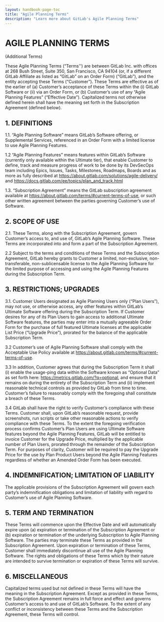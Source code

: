 ```yaml
---
layout: handbook-page-toc
title: "Agile Planning Terms"
description: "Learn more about GitLab's Agile Planning Terms"
---
```


# AGILE PLANNING TERMS

(Additional Terms)

These Agile Planning Terms (“Terms'') are between GitLab Inc. with offices at 268 Bush Street, Suite 350, San Francisco, CA 94104 (or, if a different GitLab Affiliate as listed as “GitLab” on an Order Form) (“GitLab”), and the entity accepting these Terms (“Customer”). These Terms are effective as of the earlier of (a) Customer’s acceptance of these Terms within the (i) GitLab Software or (ii) via an Order Form, or (b) Customer’s use of any “Agile Planning Features” (“Effective Date”).  Capitalized terms not otherwise defined herein shall have the meaning set forth in the Subscription Agreement (defined below). 

## 1. DEFINITIONS

1.1. 	“Agile Planning Software” means GitLab’s Software offering, or Supplemental Services, referenced in an Order Form with a limited license to use Agile Planning Features. 

1.2  	“Agile Planning Features” means features within GitLab’s Software (currently only available within the Ultimate tier),  that enable Customer to define, track and measure progress of work to be done by its DevSecOps team including Epics, Issues, Tasks, Milestones, Roadmaps, Boards and as more as fully described at <https://about.gitlab.com/solutions/agile-delivery/> and <https://docs.gitlab.com/ee/topics/plan_and_track.html> 

1.3.	“Subscription Agreement” means the GitLab subscription agreement available at <https://about.gitlab.com/terms/#current-terms-of-use>, or such other written agreement between the parties governing Customer’s use of Software.

## 2. SCOPE OF USE

2.1. 	These Terms, along with the Subscription Agreement, govern Customer’s access to, and use of, GitLab’s Agile Planning Software. These Terms are incorporated into and form a part of the Subscription Agreement.

2.2	Subject to the terms and conditions of these Terms and the Subscription Agreement, GitLab hereby grants to Customer a limited, non-exclusive, non-transferable, non-sublicensable license to the Agile Planning Software for the limited purpose of accessing and using the Agile Planning Features during the Subscription Term.

## 3. RESTRICTIONS; UPGRADES

3.1. 	Customer Users designated as Agile Planning Users only (“Plan Users”), may not use, or otherwise access, any other features within GitLab’s Ultimate Software offering during the Subscription Term.  If Customer desires for any of its Plan Users to gain access to additional Ultimate Software features, the parties may enter into a mutually agreeable Order Form for the purchase of full featured Ultimate licenses at the applicable List Price (“Upgrade Price”), prorated for the balance of the applicable Subscription Term.  

3.2 	Customer’s use of Agile Planning Software shall comply with the Acceptable Use Policy available at <https://about.gitlab.com/terms/#current-terms-of-use>.

3.3	In addition, Customer agrees that during the Subscription Term it shall (i) enable the usage-ping data within the Software known as “Optional Data” as set forth here: <https://metrics.gitlab.com/?q=optional>, and ensure that it remains on during the entirety of the Subscription Term and (ii) implement reasonable technical controls as provided by GitLab from time to time.  Customer’s failure to reasonably comply with the foregoing shall constitute a breach of these Terms.

3.4 	GitLab shall have the right to verify Customer’s compliance with these Terms.  Customer shall, upon GitLab’s reasonable request, provide screenshots, run scripts or take other reasonable actions to verify compliance with these Terms.  To the extent the foregoing verification process confirms Customer’s Plan Users are using Ultimate Software features beyond the Agile Planning Features, GitLab will be entitled to invoice Customer for the Upgrade Price, multiplied by the applicable number of Plan Users, prorated through the remainder of the Subscription Term.  For purposes of clarity, Customer will be required to pay the Upgrade Price for the use by Plan Product Users beyond the Agile Planning Features regardless of whether an Amended Order Form has been executed.

## 4. INDEMNIFICATION; LIMITATION OF LIABILITY

The applicable provisions of the Subscription Agreement will govern each party’s indemnification obligations and limitation of liability with regard to Customer’s use of Agile Planning Software.  

## 5. TERM AND TERMINATION

These Terms will commence upon the Effective Date and will automatically expire upon (a) expiration or termination of the Subscription Agreement or (b) expiration or termination of the underlying Subscription to Agile Planning Software. The parties may terminate these Terms as provided in the Subscription Agreement. Upon expiration or termination of these Terms, Customer shall immediately discontinue all use of the Agile Planning Software. The rights and obligations of these Terms which by their nature are intended to survive termination or expiration of these Terms will survive.

## 6.  MISCELLANEOUS

Capitalized terms used but not defined in these Terms will have the meaning in the Subscription Agreement. Except as provided in these Terms, the Subscription Agreement remains in full force and effect and governs Customer’s access to and use of GitLab’s Software. To the extent of any conflict or inconsistency between these Terms and the Subscription Agreement, these Terms will control.
